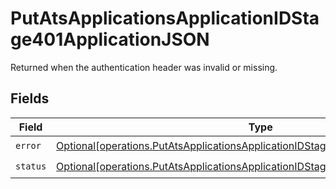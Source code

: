 # PutAtsApplicationsApplicationIDStage401ApplicationJSON

Returned when the authentication header was invalid or missing.


## Fields

| Field                                                                                                                                                                            | Type                                                                                                                                                                             | Required                                                                                                                                                                         | Description                                                                                                                                                                      |
| -------------------------------------------------------------------------------------------------------------------------------------------------------------------------------- | -------------------------------------------------------------------------------------------------------------------------------------------------------------------------------- | -------------------------------------------------------------------------------------------------------------------------------------------------------------------------------- | -------------------------------------------------------------------------------------------------------------------------------------------------------------------------------- |
| `error`                                                                                                                                                                          | [Optional[operations.PutAtsApplicationsApplicationIDStage401ApplicationJSONError]](undefined/models/operations/putatsapplicationsapplicationidstage401applicationjsonerror.md)   | :heavy_check_mark:                                                                                                                                                               | N/A                                                                                                                                                                              |
| `status`                                                                                                                                                                         | [Optional[operations.PutAtsApplicationsApplicationIDStage401ApplicationJSONStatus]](undefined/models/operations/putatsapplicationsapplicationidstage401applicationjsonstatus.md) | :heavy_check_mark:                                                                                                                                                               | N/A                                                                                                                                                                              |